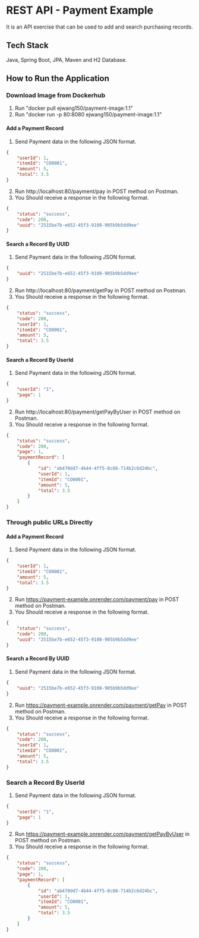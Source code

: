 # REST API - Payment Example
It is an API exercise that can be used to add and search purchasing records.
## Tech Stack
Java, Spring Boot, JPA, Maven and H2 Database.
## How to Run the Application
### Download Image from Dockerhub
1. Run "docker pull ejwang150/payment-image:1.1"
2. Run "docker run -p 80:8080 ejwang150/payment-image:1.1"
#### Add a Payment Record
1. Send Payment data in the following JSON format.
```json
{
	"userId": 1,
	"itemId": "CO0001",
    "amount": 5,
    "total": 3.5
}
```
2. Run http://localhost:80/payment/pay in POST method on Postman.
3. You Should receive a response in the following format.
```json
{
	"status": "success",
    "code": 200,
    "uuid": "2515be7b-e652-45f3-9108-905b9b5dd9ee"
}
```
#### Search a Record By UUID
1. Send Payment data in the following JSON format.
```json
{
    "uuid": "2515be7b-e652-45f3-9108-905b9b5dd9ee"
}
```
2. Run http://localhost:80/payment/getPay in POST method on Postman.
3. You Should receive a response in the following format.
```json
{
    "status": "success",
    "code": 200,
    "userId": 1,
    "itemId": "CO0001",
    "amount": 5,
    "total": 3.5
}
```
#### Search a Record By UserId
1. Send Payment data in the following JSON format.
```json
{
    "userId": "1",
	"page": 1
}
```
2. Run http://localhost:80/payment/getPayByUser in POST method on Postman.
3. You Should receive a response in the following format.
```json
{
    "status": "success",
    "code": 200,
	"page": 1,
    "paymentRecord": [
        {
            "id": "ab470dd7-4b44-4ff5-8c68-714b2c6d24bc",
            "userId": 1,
            "itemId": "CO0001",
            "amount": 5,
            "total": 3.5
        }
    ]
}
```
### Through public URLs Directly
#### Add a Payment Record
1. Send Payment data in the following JSON format.
```json
{
	"userId": 1,
	"itemId": "CO0001",
    "amount": 5,
    "total": 3.5
}
```
2. Run https://payment-example.onrender.com/payment/pay in POST method on Postman.
3. You Should receive a response in the following format.
```json
{
	"status": "success",
    "code": 200,
    "uuid": "2515be7b-e652-45f3-9108-905b9b5dd9ee"
}
```
#### Search a Record By UUID
1. Send Payment data in the following JSON format.
```json
{
    "uuid": "2515be7b-e652-45f3-9108-905b9b5dd9ee"
}
```
2. Run https://payment-example.onrender.com/payment/getPay in POST method on Postman.
3. You Should receive a response in the following format.
```json
{
    "status": "success",
    "code": 200,
    "userId": 1,
    "itemId": "CO0001",
    "amount": 5,
    "total": 3.5
}
```
### Search a Record By UserId
1. Send Payment data in the following JSON format.
```json
{
    "userId": "1",
	"page": 1
}
```
2. Run https://payment-example.onrender.com/payment/getPayByUser in POST method on Postman.
3. You Should receive a response in the following format.
```json
{
    "status": "success",
    "code": 200,
	"page": 1,
    "paymentRecord": [
        {
            "id": "ab470dd7-4b44-4ff5-8c68-714b2c6d24bc",
            "userId": 1,
            "itemId": "CO0001",
            "amount": 5,
            "total": 3.5
        }
    ]
}
```
